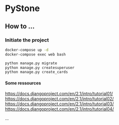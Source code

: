 PyStone
=======

How to ...
----------

### Initiate the project

```bash
docker-compose up -d
docker-compose exec web bash

python manage.py migrate
python manage.py createsuperuser
python manage.py create_cards


```


#### Some ressources
https://docs.djangoproject.com/en/2.1/intro/tutorial01/
https://docs.djangoproject.com/en/2.1/intro/tutorial02/
https://docs.djangoproject.com/en/2.1/intro/tutorial03/
https://docs.djangoproject.com/en/2.1/intro/tutorial04/

...